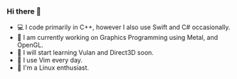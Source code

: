 ### Hi there 👋
- 💻 I code primarily in C++, however I also use Swift and C# occasionally.
- 🔭 I am currently working on Graphics Programming using Metal, and OpenGL.
- 🥕 I will start learning Vulan and Direct3D soon.
- 🧠 I use Vim every day.
- 🐧 I'm a Linux enthusiast.
